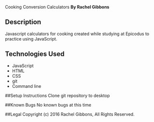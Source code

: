 Cooking Conversion Calculators
**By Rachel Gibbons**

## Description
Javascript calculators for cooking created while studying at Epicodus to practice using JavaScript.

## Technologies Used
* JavaScript
* HTML
* CSS
* git
* Command line

##Setup Instructions
Clone git repository to desktop

##Known Bugs
No known bugs at this time

##Legal
Copyright (c) 2016 Rachel Gibbons, All Rights Reserved.
